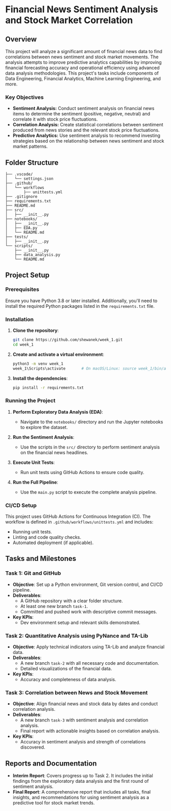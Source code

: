 # Financial News Sentiment Analysis and Stock Market Correlation

## Overview

This project will analyze a significant amount of financial news data to find correlations between news sentiment and stock market movements. The analysis attempts to improve predictive analytics capabilities by improving financial forecasting accuracy and operational efficiency using advanced data analysis methodologies. This project's tasks include components of Data Engineering, Financial Analytics, Machine Learning Engineering, and more.

### Key Objectives
- **Sentiment Analysis:** Conduct sentiment analysis on financial news items to determine the sentiment (positive, negative, neutral) and correlate it with stock price fluctuations.
- **Correlation Analysis:** Create statistical correlations between sentiment produced from news stories and the relevant stock price fluctuations.
- **Predictive Analytics:** Use sentiment analysis to recommend investing strategies based on the relationship between news sentiment and stock market patterns.

## Folder Structure

```
├── .vscode/
│   └── settings.json
├── .github/
│   └── workflows
│       ├── unittests.yml
├── .gitignore
├── requirements.txt
├── README.md
├── src/
│   ├── __init__.py
├── notebooks/
│   ├── __init__.py
│   ├── EDA.py
│   └── README.md
├── tests/
│   ├── __init__.py
└── scripts/
    ├── __init__.py
    ├── data_analysis.py
    └── README.md
```

## Project Setup

### Prerequisites

Ensure you have Python 3.8 or later installed. Additionally, you'll need to install the required Python packages listed in the `requirements.txt` file.

### Installation

1. **Clone the repository**:
   ```bash
   git clone https://github.com/shewanek/week_1.git
   cd week_1
   ```

2. **Create and activate a virtual environment**:
   ```bash
   python3 -m venv week_1
   week_1\Scripts\activate       # On macOS/Linux: source week_1/bin/activate  
   ```

3. **Install the dependencies**:
   ```bash
   pip install -r requirements.txt
   ```


### Running the Project

1. **Perform Exploratory Data Analysis (EDA)**:
   - Navigate to the `notebooks/` directory and run the Jupyter notebooks to explore the dataset.

2. **Run the Sentiment Analysis**:
   - Use the scripts in the `src/` directory to perform sentiment analysis on the financial news headlines.

3. **Execute Unit Tests**:
   - Run unit tests using GitHub Actions to ensure code quality.

4. **Run the Full Pipeline**:
   - Use the `main.py` script to execute the complete analysis pipeline.


### CI/CD Setup

This project uses GitHub Actions for Continuous Integration (CI). The workflow is defined in `.github/workflows/unittests.yml` and includes:
- Running unit tests.
- Linting and code quality checks.
- Automated deployment (if applicable).

## Tasks and Milestones

### Task 1: Git and GitHub

- **Objective**: Set up a Python environment, Git version control, and CI/CD pipeline.
- **Deliverables**:
  - A GitHub repository with a clear folder structure.
  - At least one new branch `task-1`.
  - Committed and pushed work with descriptive commit messages.
- **Key KPIs**:
  - Dev environment setup and relevant skills demonstrated.



### Task 2: Quantitative Analysis using PyNance and TA-Lib

- **Objective**: Apply technical indicators using TA-Lib and analyze financial data.
- **Deliverables**:
  - A new branch `task-2` with all necessary code and documentation.
  - Detailed visualizations of the financial data.
- **Key KPIs**:
  - Accuracy and completeness of data analysis.

### Task 3: Correlation between News and Stock Movement

- **Objective**: Align financial news and stock data by dates and conduct correlation analysis.
- **Deliverables**:
  - A new branch `task-3` with sentiment analysis and correlation analysis.
  - Final report with actionable insights based on correlation analysis.
- **Key KPIs**:
  - Accuracy in sentiment analysis and strength of correlations discovered.

## Reports and Documentation

- **Interim Report**: Covers progress up to Task 2. It includes the initial findings from the exploratory data analysis and the first round of sentiment analysis.
- **Final Report**: A comprehensive report that includes all tasks, final insights, and recommendations for using sentiment analysis as a predictive tool for stock market trends.


